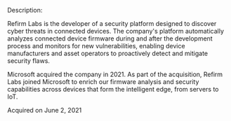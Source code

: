 Description:

Refirm Labs is the developer of a security platform designed to discover cyber threats in connected devices. The company's platform automatically analyzes connected device firmware during and after the development process and monitors for new vulnerabilities, enabling device manufacturers and asset operators to proactively detect and mitigate security flaws.

Microsoft acquired the company in 2021. As part of the acquisition, Refirm Labs joined Microsoft to enrich our firmware analysis and security capabilities across devices that form the intelligent edge, from servers to IoT. 

Acquired on June 2, 2021